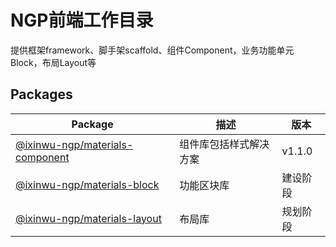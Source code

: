 # NGP前端工作目录

提供框架framework、脚手架scaffold、组件Component，业务功能单元Block，布局Layout等

## Packages

| Package | 描述 | 版本 |
| ------ | ------ | ------ |
| [@ixinwu-ngp/materials-component](./packages/ngp-materials-component/README.md) | 组件库包括样式解决方案 | v1.1.0
| [@ixinwu-ngp/materials-block](./packages/ngp-materials-block/README.md) | 功能区块库 | 建设阶段
| [@ixinwu-ngp/materials-layout](./packages/ngp-materials-layout/README.md) | 布局库 | 规划阶段
